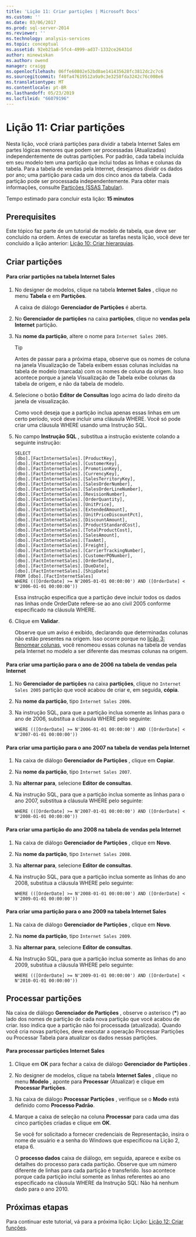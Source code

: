 ```yaml
---
title: 'Lição 11: Criar partições | Microsoft Docs'
ms.custom: ''
ms.date: 03/06/2017
ms.prod: sql-server-2014
ms.reviewer: ''
ms.technology: analysis-services
ms.topic: conceptual
ms.assetid: 92eb21a8-5fc4-4999-ad37-1332ce26431d
author: minewiskan
ms.author: owend
manager: craigg
ms.openlocfilehash: 06ffe60802e52bd0ae141435628fc3812dc2c7c6
ms.sourcegitcommit: f40fa47619512a9a9c3e3258fda3242c76c008e6
ms.translationtype: MT
ms.contentlocale: pt-BR
ms.lasthandoff: 05/23/2019
ms.locfileid: "66079196"
---
```

# <a name="lesson-11-create-partitions"></a>Lição 11: Criar partições
  Nesta lição, você criará partições para dividir a tabela Internet Sales em partes lógicas menores que podem ser processadas (Atualizadas) independentemente de outras partições. Por padrão, cada tabela incluída em seu modelo tem uma partição que inclui todas as linhas e colunas da tabela. Para a tabela de vendas pela Internet, desejamos dividir os dados por ano; uma partição para cada um dos cinco anos da tabela.  Cada partição pode ser processada independentemente. Para obter mais informações, consulte [Partições &#40;SSAS Tabular&#41;](tabular-models/partitions-ssas-tabular.md).  
  
 Tempo estimado para concluir esta lição: **15 minutos**  
  
## <a name="prerequisites"></a>Prerequisites  
 Este tópico faz parte de um tutorial de modelo de tabela, que deve ser concluído na ordem. Antes de executar as tarefas nesta lição, você deve ter concluído a lição anterior: [Lição 10: Criar hierarquias](lesson-9-create-hierarchies.md).  
  
## <a name="create-partitions"></a>Criar partições  
  
#### <a name="to-create-partitions-in-the-internet-sales-table"></a>Para criar partições na tabela Internet Sales  
  
1.  No designer de modelos, clique na tabela **Internet Sales** , clique no menu **Tabela** e em **Partições**.  
  
     A caixa de diálogo **Gerenciador de Partições** é aberta.  
  
2.  No **Gerenciador de partições** na caixa **partições**, clique no **vendas pela Internet** partição.  
  
3.  Na **nome da partição**, altere o nome para `Internet Sales 2005`.  
  
    > [!TIP]  
    >  Antes de passar para a próxima etapa, observe que os nomes de coluna na janela Visualização de Tabela exibem essas colunas incluídas na tabela de modelo (marcada) com os nomes de coluna da origem. Isso acontece porque a janela Visualização de Tabela exibe colunas da tabela de origem, e não da tabela de modelo.  
  
4.  Selecione o botão **Editor de Consultas** logo acima do lado direito da janela de visualização.  
  
     Como você deseja que a partição inclua apenas essas linhas em um certo período, você deve incluir uma cláusula WHERE. Você só pode criar uma cláusula WHERE usando uma Instrução SQL.  
  
5.  No campo **Instrução SQL** , substitua a instrução existente colando a seguinte instrução:  
  
    ```  
    SELECT   
    [dbo].[FactInternetSales].[ProductKey],  
    [dbo].[FactInternetSales].[CustomerKey],  
    [dbo].[FactInternetSales].[PromotionKey],  
    [dbo].[FactInternetSales].[CurrencyKey],  
    [dbo].[FactInternetSales].[SalesTerritoryKey],  
    [dbo].[FactInternetSales].[SalesOrderNumber],  
    [dbo].[FactInternetSales].[SalesOrderLineNumber],  
    [dbo].[FactInternetSales].[RevisionNumber],  
    [dbo].[FactInternetSales].[OrderQuantity],  
    [dbo].[FactInternetSales].[UnitPrice],  
    [dbo].[FactInternetSales].[ExtendedAmount],  
    [dbo].[FactInternetSales].[UnitPriceDiscountPct],  
    [dbo].[FactInternetSales].[DiscountAmount],  
    [dbo].[FactInternetSales].[ProductStandardCost],  
    [dbo].[FactInternetSales].[TotalProductCost],  
    [dbo].[FactInternetSales].[SalesAmount],  
    [dbo].[FactInternetSales].[TaxAmt],  
    [dbo].[FactInternetSales].[Freight],  
    [dbo].[FactInternetSales].[CarrierTrackingNumber],  
    [dbo].[FactInternetSales].[CustomerPONumber],  
    [dbo].[FactInternetSales].[OrderDate],  
    [dbo].[FactInternetSales].[DueDate],  
    [dbo].[FactInternetSales].[ShipDate]   
    FROM [dbo].[FactInternetSales]  
    WHERE (([OrderDate] >= N'2005-01-01 00:00:00') AND ([OrderDate] < N'2006-01-01 00:00:00'))  
    ```  
  
     Essa instrução especifica que a partição deve incluir todos os dados nas linhas onde OrderDate refere-se ao ano civil 2005 conforme especificado na cláusula WHERE.  
  
6.  Clique em **Validar**.  
  
     Observe que um aviso é exibido, declarando que determinadas colunas não estão presentes na origem. Isso ocorre porque no [lição 3: Renomear colunas](rename-columns.md), você renomeou essas colunas na tabela de vendas pela Internet no modelo a ser diferente das mesmas colunas na origem.  
  
#### <a name="to-create-a-partition-for-the-2006-year-in-the-internet-sales-table"></a>Para criar uma partição para o ano de 2006 na tabela de vendas pela Internet  
  
1.  No **Gerenciador de partições** na caixa **partições**, clique no `Internet Sales 2005` partição que você acabou de criar e, em seguida, **cópia**.  
  
2.  Na **nome da partição**, tipo `Internet Sales 2006`.  
  
3.  Na instrução SQL, para que a partição inclua somente as linhas para o ano de 2006, substitua a cláusula WHERE pelo seguinte:  
  
    ```  
    WHERE (([OrderDate] >= N'2006-01-01 00:00:00') AND ([OrderDate] < N'2007-01-01 00:00:00'))  
    ```  
  
#### <a name="to-create-a-partition-for-the-2007-year-in-the-internet-sales-table"></a>Para criar uma partição para o ano 2007 na tabela de vendas pela Internet  
  
1.  Na caixa de diálogo **Gerenciador de Partições** , clique em **Copiar**.  
  
2.  Na **nome da partição**, tipo `Internet Sales 2007`.  
  
3.  Na **alternar para**, selecione **Editor de consultas**.  
  
4.  Na instrução SQL, para que a partição inclua somente as linhas para o ano 2007, substitua a cláusula WHERE pelo seguinte:  
  
    ```  
    WHERE (([OrderDate] >= N'2007-01-01 00:00:00') AND ([OrderDate] < N'2008-01-01 00:00:00'))  
    ```  
  
#### <a name="to-create-a-partition-for-the-2008-year-in-the-internet-sales-table"></a>Para criar uma partição do ano 2008 na tabela de vendas pela Internet  
  
1.  Na caixa de diálogo **Gerenciador de Partições** , clique em **Novo**.  
  
2.  Na **nome da partição**, tipo `Internet Sales 2008`.  
  
3.  Na **alternar para**, selecione **Editor de consultas**.  
  
4.  Na instrução SQL, para que a partição inclua somente as linhas do ano 2008, substitua a cláusula WHERE pelo seguinte:  
  
    ```  
    WHERE (([OrderDate] >= N'2008-01-01 00:00:00') AND ([OrderDate] < N'2009-01-01 00:00:00'))  
    ```  
  
#### <a name="to-create-a-partition-for-the-2009-year-in-the-internet-sales-table"></a>Para criar uma partição para o ano 2009 na tabela Internet Sales  
  
1.  Na caixa de diálogo **Gerenciador de Partições** , clique em **Novo**.  
  
2.  Na **nome da partição**, tipo `Internet Sales 2009`.  
  
3.  Na **alternar para**, selecione **Editor de consultas**.  
  
4.  Na Instrução SQL, para que a partição inclua somente as linhas do ano 2009, substitua a cláusula WHERE pelo seguinte:  
  
    ```  
    WHERE (([OrderDate] >= N'2009-01-01 00:00:00') AND ([OrderDate] < N'2010-01-01 00:00:00'))  
    ```  
  
## <a name="process-partitions"></a>Processar partições  
 Na caixa de diálogo **Gerenciador de Partições** , observe o asterisco (**\***) ao lado dos nomes de partição de cada nova partição que você acabou de criar. Isso indica que a partição não foi processada (atualizada). Quando você cria novas partições, deve executar a operação Processar Partições ou Processar Tabela para atualizar os dados nessas partições.  
  
#### <a name="to-process-internet-sales-partitions"></a>Para processar partições Internet Sales  
  
1.  Clique em **OK** para fechar a caixa de diálogo **Gerenciador de Partições** .  
  
2.  No designer de modelos, clique na tabela **Internet Sales** , clique no menu **Modelo** , aponte para **Processar** (Atualizar) e clique em **Processar Partições**.  
  
3.  Na caixa de diálogo **Processar Partições** , verifique se o **Modo** está definido como **Processo Padrão**.  
  
4.  Marque a caixa de seleção na coluna **Processar** para cada uma das cinco partições criadas e clique em **OK**.  
  
     Se você for solicitado a fornecer credenciais de Representação, insira o nome de usuário e a senha do Windows que especificou na Lição 2, etapa 6.  
  
     O **processo dados** caixa de diálogo, em seguida, aparece e exibe os detalhes do processo para cada partição. Observe que um número diferente de linhas para cada partição é transferido. Isso acontece porque cada partição inclui somente as linhas referentes ao ano especificado na cláusula WHERE da Instrução SQL: Não há nenhum dado para o ano 2010.  
  
## <a name="next-steps"></a>Próximas etapas  
 Para continuar este tutorial, vá para a próxima lição: Lição: [Lição 12: Criar funções](lesson-11-create-roles.md).  
  
  
